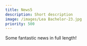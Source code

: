 ```yaml
---
title: News5
description: Short description
image: /images/Lea Bachelor-23.jpg
priority: 500
---
```


Some fantastic news in full length!

